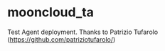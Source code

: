 # mooncloud_ta
Test Agent deployment. Thanks to Patrizio Tufarolo (https://github.com/patriziotufarolo/)
